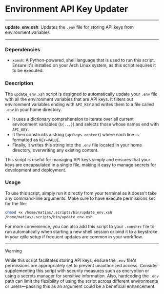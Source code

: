 # Environment API Key Updater

---

**update_env.xsh**: Updates the `.env` file for storing API keys from environment variables

---

### Dependencies

- `xonsh`: A Python-powered, shell language that is used to run this script. Ensure it's installed on your Arch Linux system, as this script requires it to be executed.

### Description

The `update_env.xsh` script is designed to automatically update your `.env` file with all the environment variables that are API keys. It filters out environment variables ending with `API_KEY` and writes them to a file called `.env` in your home directory.

- It uses a dictionary comprehension to iterate over all current environment variables (`${...}`) and selects those whose names end with `API_KEY`.
- It then constructs a string (`apikeys_content`) where each line is formatted as `KEY=VALUE`.
- Finally, it writes this string into the `.env` file located in your home directory, overwriting any existing content.

This script is useful for managing API keys simply and ensures that your keys are encapsulated in a single file, making it easy to manage secrets for development and deployment.

### Usage

To use this script, simply run it directly from your terminal as it doesn't take any command-line arguments. Make sure to have execute permissions set for the file:

```bash
chmod +x /home/matias/.scripts/bin/update_env.xsh
/home/matias/.scripts/bin/update_env.xsh
```

For more convenience, you can also add this script to your `.xonshrc` file to run automatically when starting a new shell session or bind it to a keystroke in your qtile setup if frequent updates are common in your workflow.

---

> [!WARNING]
> While this script facilitates storing API keys, ensure the `.env` file's permissions are appropriately set to prevent unauthorized access. Consider supplementing this script with security measures such as encryption or using a secrets manager for sensitive information. Also, hardcoding the `.env` path can limit the flexibility of using the script across different environments or users—passing this as an argument could be a beneficial enhancement.